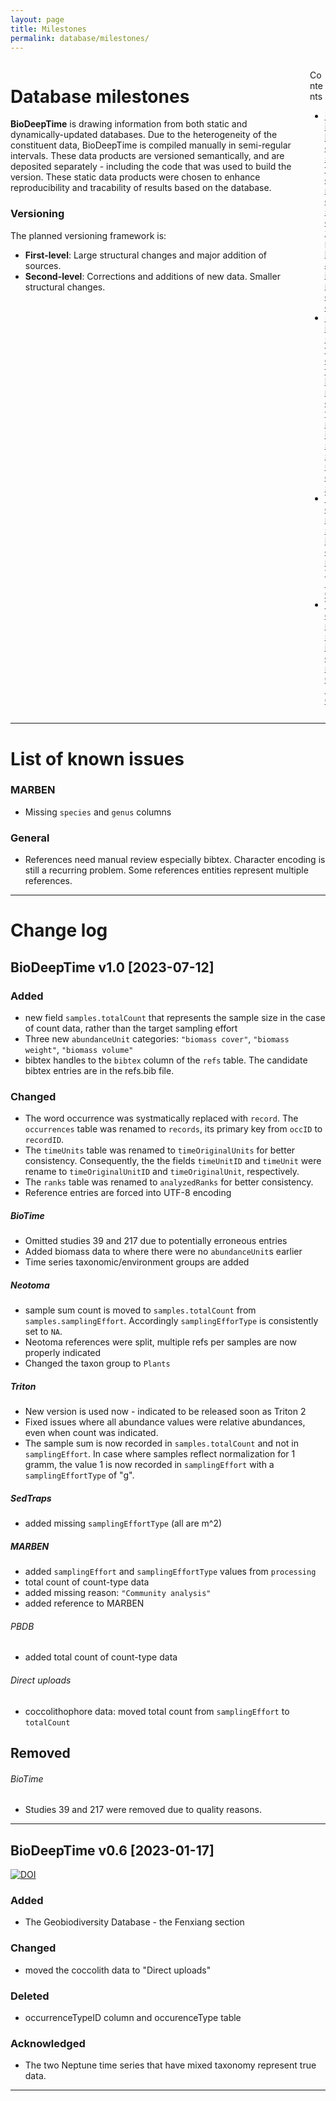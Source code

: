 ```yaml
---
layout: page
title: Milestones
permalink: database/milestones/
---
```


<div class="columns">

<div class="column is-8" markdown="1">

# Database milestones

**BioDeepTime** is drawing information from both static and dynamically-updated databases. Due to the heterogeneity of the constituent data, BioDeepTime is compiled manually in semi-regular intervals. These data products are versioned semantically, and are deposited separately - including the code that was used to build the version. These static data products were chosen to enhance reproducibility and tracability of results based on the database.

### Versioning

The planned versioning framework is: 

- **First-level**: Large structural changes and major addition of sources. 
- **Second-level**: Corrections and additions of new data. Smaller structural changes. 

</div>

<div class="column is-4">
<div class="contents" markdown="1">
<div class="menu">
<p class="menu-label">Contents</p>
<ul class="menu-list">
<li>
<a href="#milestones-explained">Milestones explained</a>  
</li>
<li>
<a href="#list-of-known-issues">List of known issues</a>  
</li>
<li>
<a href="#biodeeptime-v10-2023-07-12">Version 1.0</a>  
</li>
<li>
<a href="#biodeeptime-v06-2023-01-17">Version 0.6</a>  
</li>
</ul>
</div>
</div>
</div>

</div>

* * *

# List of known issues

### MARBEN
- Missing `species` and `genus` columns

### General
- References need manual review especially bibtex. Character encoding is still a recurring problem. Some references entities  represent multiple references. 

* * *

# Change log

## BioDeepTime v1.0 [2023-07-12]

### Added
- new field `samples.totalCount` that represents the sample size in the case of count data, rather than the target sampling effort
- Three new `abundanceUnit` categories: `"biomass cover"`, `"biomass weight"`, `"biomass volume"`
- bibtex handles to the `bibtex` column of the `refs` table. The candidate bibtex entries are in the refs.bib file.

### Changed
- The word occurrence was systmatically replaced with `record`. The `occurrences` table was renamed to `records`, its primary key from `occID` to `recordID`.
- The `timeUnits` table was renamed to `timeOriginalUnits` for better consistency. Consequently, the the fields `timeUnitID` and `timeUnit` were rename to `timeOriginalUnitID` and `timeOriginalUnit`, respectively.
- The `ranks` table was renamed to `analyzedRanks` for better consistency.
- Reference entries are forced into UTF-8 encoding

##### BioTime
- Omitted studies 39 and 217 due to potentially erroneous entries
- Added biomass data to where there were no `abundanceUnit`s earlier 
- Time series taxonomic/environment groups are added

##### Neotoma
- sample sum count is moved to `samples.totalCount` from `samples.samplingEffort`. Accordingly `samplingEfforType` is consistently set to `NA`.
- Neotoma references were split, multiple refs per samples are now properly indicated 
- Changed the taxon group to `Plants` 

##### Triton
- New version is used now - indicated to be released soon as Triton 2
- Fixed issues where all abundance values were relative abundances, even when count was indicated.
- The sample sum is now recorded in `samples.totalCount` and not in `samplingEffort`. In case where samples reflect normalization for 1 gramm, the value 1 is now recorded in `samplingEffort` with a `samplingEffortType` of "g".

##### SedTraps
- added missing `samplingEffortType` (all are m^2)

##### MARBEN
- added `samplingEffort` and `samplingEffortType` values from `processing`
- total count of count-type data
- added missing reason: `"Community analysis"`
- added reference to MARBEN

###### PBDB
- added total count of count-type data 

###### Direct uploads
- coccolithophore data: moved total count from `samplingEffort` to `totalCount`

## Removed

###### BioTime
- Studies 39 and 217 were removed due to quality reasons.

* * *

## BioDeepTime v0.6 [2023-01-17]

<a href="https://doi.org/10.5281/zenodo.7504617"><img src="https://zenodo.org/badge/DOI/10.5281/zenodo.7504617.svg" alt="DOI"></a>

### Added 
- The Geobiodiversity Database - the Fenxiang section

### Changed 
- moved the coccolith data to "Direct uploads"

### Deleted
- occurrenceTypeID column and occurenceType table

### Acknowledged
- The two Neptune time series that have mixed taxonomy represent true data.

* * *
